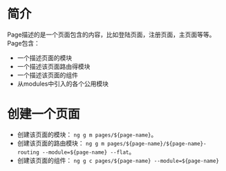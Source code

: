 

# 简介

Page描述的是一个页面包含的内容，比如登陆页面，注册页面，主页面等等。
Page包含：

* 一个描述页面的模块
* 一个描述该页面路由得模块
* 一个描述该页面的组件
* 从modules中引入的各个公用模块


# 创建一个页面
    
* 创建该页面的模块： `ng g m pages/${page-name}`。
* 创建该页面的路由模块： `ng g m pages/${page-name}/${page-name}-routing --module=${page-name} --flat`。
* 创建该页面的组件： `ng g c pages/${page-name} --module=${page-name}`
